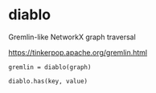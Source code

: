 # diablo
Gremlin-like NetworkX graph traversal 

https://tinkerpop.apache.org/gremlin.html

~~~
gremlin = diablo(graph)

diablo.has(key, value)
~~~